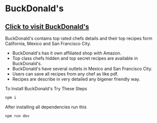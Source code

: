 # BuckDonald's

## [Click to visit BuckDonald's](https://aliganjonline.web.app)

BuckDonald's contains top rated chefs details and their top recipes form California, Mexico and San Francisco City.

- BuckDonald's has it own affiliated shop with Amazon.
- Top class chefs hidden and top secret recipes are available in BuckDonald's.
- BuckDonald's have several outlets in Mexico and San Francisco City.
- Users can save all recipes from any chef as like pdf.
- Recipes are describe in very detailed any bigener friendly way.

To Install BuckDonald's Try These Steps
```sh
npm i
```
After installing all dependencies run this
```sh
npm run dev
```
